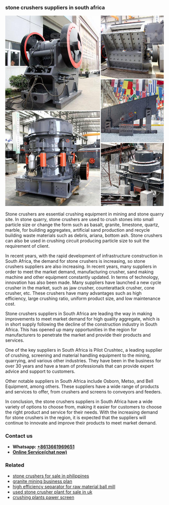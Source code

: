 <h3>stone crushers suppliers in south africa</h3><img src='1703042558.jpg' alt=''><p>Stone crushers are essential crushing equipment in mining and stone quarry site. In stone quarry, stone crushers are used to crush stones into small particle size or change the form such as basalt, granite, limestone, quartz, marble, for building aggregates, artificial sand production and recycle building waste materials such as debris, ariana, bottom ash. Stone crushers can also be used in crushing circuit producing particle size to suit the requirement of client.</p><p>In recent years, with the rapid development of infrastructure construction in South Africa, the demand for stone crushers is increasing, so stone crushers suppliers are also increasing. In recent years, many suppliers in order to meet the market demand, manufacturing crusher, sand making machine and other equipment constantly updated. In terms of technology, innovation has also been made. Many suppliers have launched a new cycle crusher in the market, such as jaw crusher, counterattack crusher, cone crusher, etc. These crushers have many advantages such as high efficiency, large crushing ratio, uniform product size, and low maintenance cost.</p><p>Stone crushers suppliers in South Africa are leading the way in making improvements to meet market demand for high quality aggregate, which is in short supply following the decline of the construction industry in South Africa. This has opened up many opportunities in the region for manufacturers to penetrate the market and provide their products and services. </p><p>One of the key suppliers in South Africa is Pilot Crushtec, a leading supplier of crushing, screening and material handling equipment to the mining, quarrying, and various other industries. They have been in the business for over 30 years and have a team of professionals that can provide expert advice and support to customers. </p><p>Other notable suppliers in South Africa include Osborn, Metso, and Bell Equipment, among others. These suppliers have a wide range of products and services to offer, from crushers and screens to conveyors and feeders. </p><p>In conclusion, the stone crushers suppliers in South Africa have a wide variety of options to choose from, making it easier for customers to choose the right product and service for their needs. With the increasing demand for stone crushers in the region, it is expected that the suppliers will continue to innovate and improve their products to meet market demand.</p><h3>Contact us</h3><ul><li><strong>Whatsapp:&nbsp;<a href="https://wa.me/8613661969651">+8613661969651</a></strong></li><li><a href="https://swt.shibang-china.com/?git&amp;zhl&amp;stone crushers suppliers in south africa"><strong>Online Service(chat now)</strong></a></li></ul><h3>Related</h3><ul><li><a href='stone crushers for sale in philippines.md'>stone crushers for sale in philippines</a></li><li><a href='granite mining business plan.md'>granite mining business plan</a></li><li><a href='high efficiency separator for raw material ball mill.md'>high efficiency separator for raw material ball mill</a></li><li><a href='used stone crusher plant for sale in uk.md'>used stone crusher plant for sale in uk</a></li><li><a href='crushing plants pawer screen.md'>crushing plants pawer screen</a></li></ul>